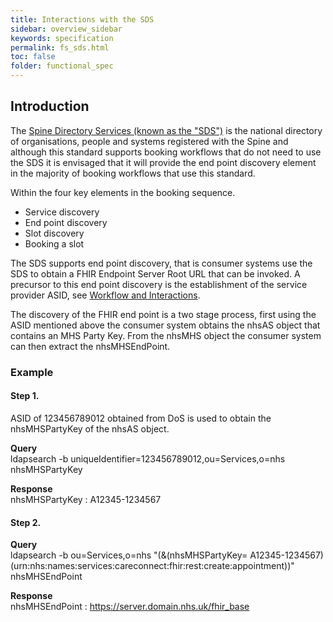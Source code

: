 ```yaml
---
title: Interactions with the SDS
sidebar: overview_sidebar
keywords: specification
permalink: fs_sds.html
toc: false
folder: functional_spec
---
```


## Introduction

The <a href="https://nhsconnect.github.io/FHIR-SpineCore/build_directory.html" target="_blank">Spine   Directory Services (known as the "SDS")</a> is the national directory of organisations, people and systems registered with the Spine and although this standard supports booking workflows that do not need to use the SDS it is envisaged that it will provide the end point discovery element in the majority of booking workflows that use this standard.

Within the four key elements in the booking sequence.

* Service discovery
* End point discovery
* Slot discovery
* Booking a slot

The SDS supports end point discovery, that is consumer systems use the SDS to obtain a FHIR Endpoint Server Root URL that can be invoked.  A precursor to this end point discovery is the establishment of the service provider ASID, see [Workflow and Interactions](/fs_workflow.md).

The discovery of the FHIR end point is a two stage process, first using the ASID mentioned above the consumer system obtains the nhsAS object that contains an MHS Party Key.  From the nhsMHS object the consumer system can then extract the nhsMHSEndPoint.



### Example

#### Step 1.

ASID of 123456789012 obtained from DoS is used to obtain the nhsMHSPartyKey of the nhsAS object.

**Query**<br>
ldapsearch -b uniqueIdentifier=123456789012,ou=Services,o=nhs nhsMHSPartyKey

**Response**<br>
nhsMHSPartyKey : A12345-1234567

#### Step 2.

**Query**<br>
ldapsearch -b ou=Services,o=nhs "(&(nhsMHSPartyKey= A12345-1234567)(urn:nhs:names:services:careconnect:fhir:rest:create:appointment))" nhsMHSEndPoint

**Response**<br>
nhsMHSEndPoint : https://server.domain.nhs.uk/fhir_base

